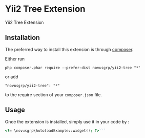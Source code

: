 Yii2 Tree Extension
===================
Yii2 Tree Extension

Installation
------------

The preferred way to install this extension is through [composer](http://getcomposer.org/download/).

Either run

```
php composer.phar require --prefer-dist novusgrp/yii2-tree "*"
```

or add

```
"novusgrp/yii2-tree": "*"
```

to the require section of your `composer.json` file.


Usage
-----

Once the extension is installed, simply use it in your code by  :

```php
<?= \novusgrp\AutoloadExample::widget(); ?>```